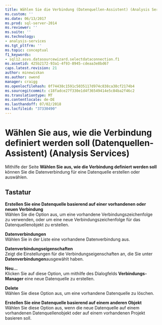 ```yaml
---
title: Wählen Sie die Verbindung (Datenquellen-Assistent) (Analysis Services) definieren | Microsoft-Dokumentation
ms.custom: ''
ms.date: 06/13/2017
ms.prod: sql-server-2014
ms.reviewer: ''
ms.suite: ''
ms.technology:
- analysis-services
ms.tgt_pltfrm: ''
ms.topic: conceptual
f1_keywords:
- sql12.asvs.datasourcewizard.selectdataconnection.f1
ms.assetid: 425b2172-93a1-4f93-8945-cdeaa3e8bd67
caps.latest.revision: 21
author: minewiskan
ms.author: owend
manager: craigg
ms.openlocfilehash: 0f74438c1591c5035117d974c838ca38cf2174b4
ms.sourcegitcommit: c18fadce27f330e1d4f36549414e5c84ba2f46c2
ms.translationtype: MT
ms.contentlocale: de-DE
ms.lasthandoff: 07/02/2018
ms.locfileid: "37330490"
---
```

# <a name="select-how-to-define-the-connection-data-source-wizard-analysis-services"></a>Wählen Sie aus, wie die Verbindung definiert werden soll (Datenquellen-Assistent) (Analysis Services)
  Mithilfe der Seite **Wählen Sie aus, wie die Verbindung definiert werden soll** können Sie die Datenverbindung für eine Datenquelle erstellen oder auswählen.  
  
## <a name="options"></a>Tastatur  
 **Erstellen Sie eine Datenquelle basierend auf einer vorhandenen oder neuen Verbindung**  
 Wählen Sie die Option aus, um eine vorhandene Verbindungszeichenfolge zu verwenden, oder um eine neue Verbindungszeichenfolge für das Datenquellenobjekt zu erstellen.  
  
 **Datenverbindungen**  
 Wählen Sie in der Liste eine vorhandene Datenverbindung aus.  
  
 **Datenverbindungseigenschaften**  
 Zeigt die Einstellungen für die Verbindungseigenschaften an, die Sie unter **Datenverbindungen**ausgewählt haben.  
  
 **Neu...**  
 Klicken Sie auf diese Option, um mithilfe des Dialogfelds **Verbindungs-Manager** eine neue Datenquelle zu erstellen.  
  
 **Delete**  
 Wählen Sie diese Option aus, um eine vorhandene Datenquelle zu löschen.  
  
 **Erstellen Sie eine Datenquelle basierend auf einem anderen Objekt**  
 Wählen Sie diese Option aus, wenn die neue Datenquelle auf einem vorhandenen Datenquellenobjekt oder auf einem vorhandenen Projekt basieren soll.  
  
  
